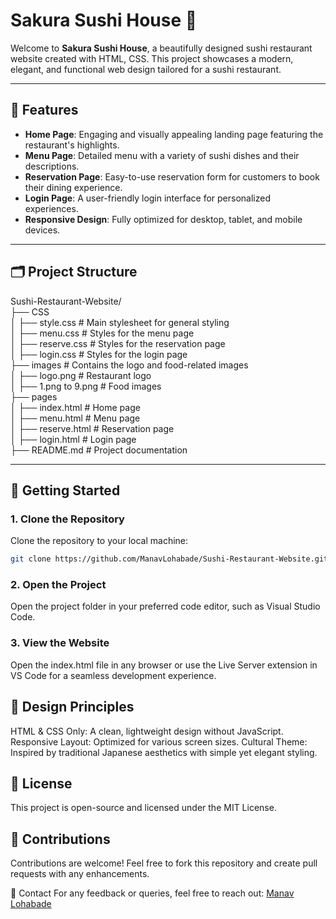# Sakura Sushi House 🍣

Welcome to **Sakura Sushi House**, a beautifully designed sushi restaurant website created with HTML, CSS. This project showcases a modern, elegant, and functional web design tailored for a sushi restaurant.

---

## 🌟 Features

- **Home Page**: Engaging and visually appealing landing page featuring the restaurant's highlights.
- **Menu Page**: Detailed menu with a variety of sushi dishes and their descriptions.
- **Reservation Page**: Easy-to-use reservation form for customers to book their dining experience.
- **Login Page**: A user-friendly login interface for personalized experiences.
- **Responsive Design**: Fully optimized for desktop, tablet, and mobile devices.

---

## 🗂️ Project Structure

Sushi-Restaurant-Website/<br>
├── CSS<br>
│ ├── style.css # Main stylesheet for general styling<br>
│ ├── menu.css # Styles for the menu page<br>
│ ├── reserve.css # Styles for the reservation page<br>
│ ├── login.css # Styles for the login page<br>
├── images # Contains the logo and food-related images<br>
│ ├── logo.png # Restaurant logo<br>
│ ├── 1.png to 9.png # Food images<br>
├── pages<br>
│ ├── index.html # Home page<br>
│ ├── menu.html # Menu page<br>
│ ├── reserve.html # Reservation page<br>
│ ├── login.html # Login page<br>
├── README.md # Project documentation<br>

---

## 🚀 Getting Started

### 1. Clone the Repository
Clone the repository to your local machine:
```bash
git clone https://github.com/ManavLohabade/Sushi-Restaurant-Website.git

```
### 2. Open the Project
Open the project folder in your preferred code editor, such as Visual Studio Code.

### 3. View the Website
Open the index.html file in any browser or use the Live Server extension in VS Code for a seamless development experience.

## 🎨 Design Principles
HTML & CSS Only: A clean, lightweight design without JavaScript.
Responsive Layout: Optimized for various screen sizes.
Cultural Theme: Inspired by traditional Japanese aesthetics with simple yet elegant styling.
## 📜 License
This project is open-source and licensed under the MIT License.

## 🤝 Contributions
Contributions are welcome! Feel free to fork this repository and create pull requests with any enhancements.

📧 Contact
For any feedback or queries, feel free to reach out:
[Manav Lohabade](mailto:manavlohabade47email.com)

